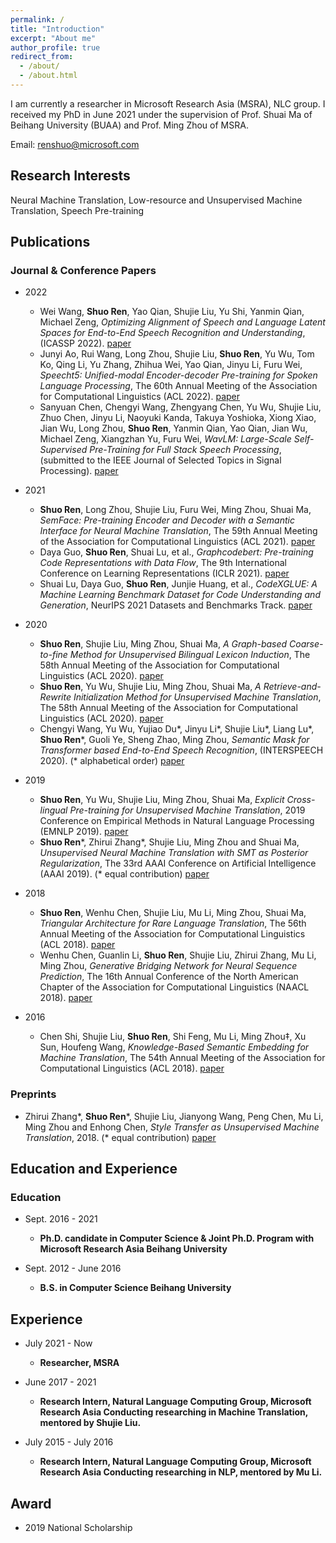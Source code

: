 ```yaml
---
permalink: /
title: "Introduction"
excerpt: "About me"
author_profile: true
redirect_from: 
  - /about/
  - /about.html
---
```


I am currently a researcher in Microsoft Research Asia (MSRA), NLC group. I received my PhD in June 2021 under the supervision of Prof. Shuai Ma of Beihang University (BUAA) and Prof. Ming Zhou of MSRA. 

Email: renshuo@microsoft.com

## Research Interests

Neural Machine Translation, Low-resource and Unsupervised Machine Translation, Speech Pre-training

## Publications

### Journal & Conference Papers
* 2022
    - Wei Wang, **Shuo Ren**, Yao Qian, Shujie Liu, Yu Shi, Yanmin Qian, Michael Zeng, *Optimizing Alignment of Speech and Language Latent Spaces for End-to-End Speech Recognition and Understanding*,  (ICASSP 2022). [paper](https://arxiv.org/pdf/2110.12138.pdf)
    - Junyi Ao, Rui Wang, Long Zhou, Shujie Liu, **Shuo Ren**, Yu Wu, Tom Ko, Qing Li, Yu Zhang, Zhihua Wei, Yao Qian, Jinyu Li, Furu Wei, *Speecht5: Unified-modal Encoder-decoder Pre-training for Spoken Language Processing*, The 60th Annual Meeting of the Association for Computational Linguistics (ACL 2022). [paper](https://arxiv.org/pdf/2110.07205.pdf)
    - Sanyuan Chen, Chengyi Wang, Zhengyang Chen, Yu Wu, Shujie Liu, Zhuo Chen, Jinyu Li, Naoyuki Kanda, Takuya Yoshioka, Xiong Xiao, Jian Wu, Long Zhou, **Shuo Ren**, Yanmin Qian, Yao Qian, Jian Wu, Michael Zeng, Xiangzhan Yu, Furu Wei, *WavLM: Large-Scale Self-Supervised Pre-Training for Full Stack Speech Processing*, (submitted to the IEEE Journal of Selected Topics in Signal Processing). [paper](https://arxiv.org/pdf/2110.13900.pdf) 

* 2021
    - **Shuo Ren**, Long Zhou, Shujie Liu, Furu Wei, Ming Zhou, Shuai Ma, *SemFace: Pre-training Encoder and Decoder with a Semantic Interface for Neural Machine Translation*, The 59th Annual Meeting of the Association for Computational Linguistics (ACL 2021). [paper](https://aclanthology.org/2021.acl-long.348.pdf)
    - Daya Guo, **Shuo Ren**, Shuai Lu, et al., *Graphcodebert: Pre-training Code Representations with Data Flow*, The 9th International Conference on Learning Representations (ICLR 2021). [paper](https://arxiv.org/pdf/2009.08366.pdf)
    - Shuai Lu, Daya Guo, **Shuo Ren**, Junjie Huang, et al., *CodeXGLUE: A Machine Learning Benchmark Dataset for Code Understanding and Generation*, NeurIPS 2021 Datasets and Benchmarks Track. [paper](https://arxiv.org/pdf/2102.04664.pdf) 

* 2020
    - **Shuo Ren**, Shujie Liu, Ming Zhou, Shuai Ma, *A Graph-based Coarse-to-fine Method for Unsupervised Bilingual Lexicon Induction*, The 58th Annual Meeting of the Association for Computational Linguistics (ACL 2020). [paper](https://www.aclweb.org/anthology/2020.acl-main.318.pdf)
    - **Shuo Ren**, Yu Wu, Shujie Liu, Ming Zhou, Shuai Ma, *A Retrieve-and-Rewrite Initialization Method for Unsupervised Machine Translation*, The 58th Annual Meeting of the Association for Computational Linguistics (ACL 2020). [paper](https://www.aclweb.org/anthology/2020.acl-main.320.pdf)
    - Chengyi Wang, Yu Wu, Yujiao Du\*, Jinyu Li\*, Shujie Liu\*, Liang Lu\*, **Shuo Ren**\*, Guoli Ye, Sheng Zhao, Ming Zhou, 
*Semantic Mask for Transformer based End-to-End Speech Recognition*, (INTERSPEECH 2020). (* alphabetical order) [paper](https://arxiv.org/pdf/1912.03010.pdf)

* 2019
    - **Shuo Ren**, Yu Wu, Shujie Liu, Ming Zhou, Shuai Ma, *Explicit Cross-lingual Pre-training for Unsupervised Machine Translation*, 2019 Conference on Empirical Methods in Natural Language Processing (EMNLP 2019). [paper](https://arxiv.org/pdf/1909.00180.pdf)
    - **Shuo Ren**\*, Zhirui Zhang\*, Shujie Liu, Ming Zhou and Shuai Ma, *Unsupervised Neural Machine Translation with SMT as Posterior Regularization*, The 33rd AAAI Conference on Artificial Intelligence (AAAI 2019). (* equal contribution) [paper](https://arxiv.org/pdf/1901.04112.pdf)

* 2018
    - **Shuo Ren**, Wenhu Chen, Shujie Liu, Mu Li, Ming Zhou, Shuai Ma, *Triangular Architecture for Rare Language Translation*, The 56th Annual Meeting of the Association for Computational Linguistics (ACL 2018). [paper](https://arxiv.org/pdf/1805.04813.pdf)
    - Wenhu Chen, Guanlin Li, **Shuo Ren**, Shujie Liu, Zhirui Zhang, Mu Li, Ming Zhou, *Generative Bridging Network for Neural Sequence Prediction*, The 16th Annual Conference of the North American Chapter of the Association for Computational Linguistics (NAACL 2018). [paper](https://www.aclweb.org/anthology/N18-1154.pdf)

* 2016
    - Chen Shi, Shujie Liu, **Shuo Ren**, Shi Feng, Mu Li, Ming Zhou‡, Xu Sun, Houfeng Wang, *Knowledge-Based Semantic Embedding for Machine Translation*, The 54th Annual Meeting of the Association for Computational Linguistics (ACL 2018). [paper](https://www.aclweb.org/anthology/P16-1212.pdf)

### Preprints

- Zhirui Zhang\*, **Shuo Ren**\*, Shujie Liu, Jianyong Wang, Peng Chen, Mu Li, Ming Zhou and Enhong Chen, *Style Transfer as Unsupervised Machine Translation*, 2018. (* equal contribution) [paper](https://arxiv.org/pdf/1808.07894.pdf)

## Education and Experience

### Education

* Sept. 2016 - 2021
    - **Ph.D. candidate in Computer Science & Joint Ph.D. Program with Microsoft Research Asia
Beihang University**

* Sept. 2012 - June 2016
    - **B.S. in Computer Science
Beihang University**

## Experience
* July 2021 - Now
  - **Researcher, MSRA**

* June 2017 - 2021
    - **Research Intern, Natural Language Computing Group, Microsoft Research Asia
Conducting researching in Machine Translation, mentored by Shujie Liu.**

* July 2015 - July 2016
    - **Research Intern, Natural Language Computing Group, Microsoft Research Asia
Conducting researching in NLP, mentored by Mu Li.**

## Award

* 2019 National Scholarship

